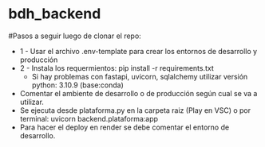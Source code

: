 # bdh_backend
#Pasos a seguir luego de clonar el repo:

* 1 - Usar el archivo .env-template para crear los entornos de desarrollo y producción
* 2 - Instala los requermientos: pip install -r requirements.txt
    - Si hay problemas con fastapi, uvicorn, sqlalchemy utilizar versión python: 3.10.9 (base:conda)
* Comentar el ambiente de desarrollo o de producción según cual se va a utilizar.
* Se ejecuta desde plataforma.py en la carpeta raiz (Play en VSC) o por terminal: uvicorn backend.plataforma:app
* Para hacer el deploy en render se debe comentar el entorno de desarrollo.

